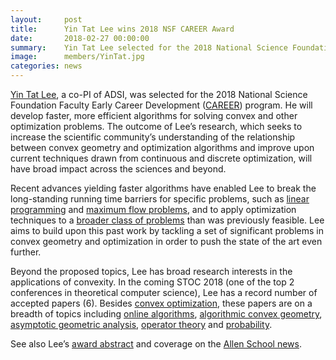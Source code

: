 ```yaml
---
layout:     post
title:      Yin Tat Lee wins 2018 NSF CAREER Award
date:       2018-02-27 00:00:00
summary:    Yin Tat Lee selected for the 2018 National Science Foundation Faculty Early Career Development (CAREER) program
image:      members/YinTat.jpg
categories: news
---
```



[Yin Tat Lee](http://yintat.com/), a co-PI of ADSI, was selected for the 
2018 National Science Foundation Faculty Early Career Development 
([CAREER](https://www.nsf.gov/awardsearch/showAward?AWD_ID=1749609)) program. 
He will develop faster, more efficient algorithms for solving convex and other optimization problems. 
The outcome of Lee’s research, which seeks to increase the scientific community’s 
understanding of the relationship between convex geometry and optimization algorithms 
and improve upon current techniques drawn from continuous and discrete optimization, 
will have broad impact across the sciences and beyond. 

Recent advances yielding faster algorithms have enabled Lee to break the 
long-standing running time barriers for specific problems, 
such as [linear programming](https://dl.acm.org/citation.cfm?id=2707413) and 
[maximum flow problems](https://dl.acm.org/citation.cfm?id=2634090), 
and to apply optimization techniques to a [broader class of problems](http://ieeexplore.ieee.org/document/7354442/?reload=true)
than was previously feasible. 
Lee aims to build upon this past work by tackling a set of 
significant problems in convex geometry and optimization in order to push the state of the art even further. 

Beyond the proposed topics, Lee has broad research interests in the applications of convexity. 
In the coming STOC 2018 (one of the top 2 conferences in theoretical computer science), 
Lee has a record number of accepted papers (6). 
Besides [convex optimization](https://arxiv.org/abs/1711.01328), these papers are on 
a breadth of topics including [online algorithms](http://ads-institute.uw.edu//blog/2018/01/11/kserver/), 
[algorithmic convex geometry](https://arxiv.org/abs/1710.06261), 
[asymptotic geometric analysis](https://arxiv.org/abs/1712.01791), 
[operator theory](https://arxiv.org/abs/1710.02587) and [probability](https://arxiv.org/abs/1704.03864).

See also Lee’s [award abstract](https://www.nsf.gov/awardsearch/showAward?AWD_ID=1749609) and 
coverage on the [Allen School news](https://news.cs.washington.edu/2018/02/07/yin-tat-lee-wins-nsf-career-award-to-develop-new-efficient-algorithms-for-convex-optimization/).
